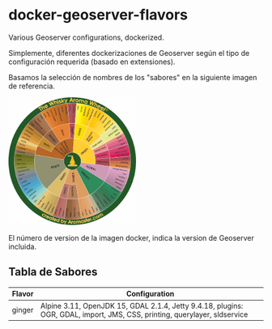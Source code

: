 # docker-geoserver-flavors
Various Geoserver configurations, dockerized.

Simplemente, diferentes dockerizaciones de Geoserver según el tipo de configuración requerida (basado en extensiones).

Basamos la selección de nombres de los "sabores" en la siguiente imagen de referencia.

 <img src="./docs/images/flavors.jpg" alt="flavors" width="50%" />



El número de version de la imagen docker, indica la version de Geoserver incluida. 



## Tabla de Sabores

| Flavor | Configuration                                                |
| ------ | ------------------------------------------------------------ |
| ginger | Alpine 3.11, OpenJDK 15, GDAL 2.1.4, Jetty 9.4.18, plugins: OGR, GDAL, import, JMS, CSS, printing, querylayer, sldservice |

